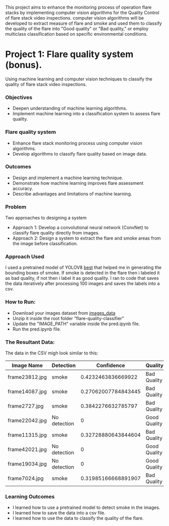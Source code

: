 This project aims to enhance the monitoring process of operation flare stacks by implementing computer vision algorithms for the Quality Control of flare stack video inspections. computer vision algorithms will be developed to extract measure of flare and smoke and used them to classify the quality of the flare into "Good quality" or "Bad quality," or employ multiclass classification based on specific environmental conditions.


# Project 1: Flare quality system (bonus).  

Using machine learning and computer vision techniques to classify the quality of flare stack video inspections.

### Objectives
- Deepen understanding of machine learning algorithms.
- Implement machine learning into a classification system to assess flare quality.

### Flare quality system
- Enhance flare stack monitoring process using computer vision algorithms.
- Develop algorithms to classify flare quality based on image data.

### Outcomes
- Design and implement a machine learning technique.
- Demonstrate how machine learning improves flare assessment accuracy.
- Describe advantages and limitations of machine learning.

### Problem
Two approaches to designing a system
- Approach 1: Develop a convolutional neural network (ConvNet) to classify flare quality directly from images.
- Approach 2: Design a system to extract the flare and smoke areas from the image before classification.

### Approach Used
I used a pretrained model of YOLOV8 [best](./best.pt) that helped me in generating the bounding boxes of smoke. If smoke is detected in the flare then i labeled it as bad quality, if not then i label it as good quality. I ran to code that saves the data iteratively after processing 100 images and saves the labels into a csv.

### How to Run:
- Download your images dataset from [images_data](./https://drive.google.com/file/d/12O9Qk8gOXOn-5P2Jpv2Y7FiRhUJCiCXx/view?usp=sharing)
- Unzip it inside the root folder "flare-quality-classifier"
- Update the "IMAGE_PATH" variable inside the pred.ipynb file.
- Run the pred.ipynb file.

### The Resultant Data:

The data in the CSV migh look similar to this:

|Image Name | Detection|Confidence|Quality|
|----------|----------|----------|-------|
|frame23812.jpg | smoke | 0.4232463836669922 | Bad Quality
|frame14087.jpg | smoke | 0.27062007784843445 | Bad Quality
|frame2727.jpg | smoke | 0.3842276632785797 | Bad Quality
|frame22042.jpg | No detection | 0 | Good Quality
|frame11315.jpg | smoke | 0.32728880643844604 | Bad Quality
|frame42021.jpg | No detection | 0 | Good Quality
|frame19034.jpg | No detection | 0 | Good Quality
|frame7024.jpg | smoke | 0.31985166668891907 | Bad Quality

### Learning Outcomes
- I learned how to use a pretrained model to detect smoke in the images.
- I learned how to save the data into a csv file.
- I learned how to use the data to classify the quality of the flare.
